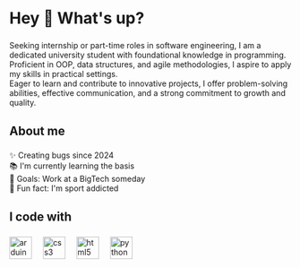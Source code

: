 <h1 align="left">Hey 👋 What's up?</h1>

###

<p align="left">Seeking internship or part-time roles in software engineering, I am a dedicated university student with foundational knowledge in programming. Proficient in OOP, data structures, and agile methodologies, I aspire to apply my skills in practical settings.<br>Eager to learn and contribute to innovative projects, I offer problem-solving abilities, effective communication, and a strong commitment to growth and quality.</p>

###

<h2 align="left">About me</h2>

###

<p align="left">✨ Creating bugs since 2024<br>📚 I'm currently learning the basis<br>🎯 Goals: Work at a BigTech someday<br>🎲 Fun fact: I'm sport addicted</p>

###

<h2 align="left">I code with</h2>

###

<div align="left">
  <img src="https://cdn.jsdelivr.net/gh/devicons/devicon/icons/arduino/arduino-original.svg" height="40" alt="arduino logo"  />
  <img width="12" />
  <img src="https://cdn.jsdelivr.net/gh/devicons/devicon/icons/css3/css3-original.svg" height="40" alt="css3 logo"  />
  <img width="12" />
  <img src="https://cdn.jsdelivr.net/gh/devicons/devicon/icons/html5/html5-original.svg" height="40" alt="html5 logo"  />
  <img width="12" />
  <img src="https://cdn.jsdelivr.net/gh/devicons/devicon/icons/python/python-original.svg" height="40" alt="python logo"  />
</div>

###
